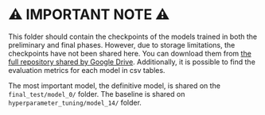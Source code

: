 # &#x26A0; IMPORTANT NOTE &#x26A0;


This folder should contain the checkpoints of the models trained in both the preliminary and final phases. However, due to storage limitations, the checkpoints have not been shared here. You can download them from [the full repository shared by Google Drive](https://drive.google.com/drive/folders/12ueqV4UuxU2ebdD4YYV4xpQZ3hxHhIk-?usp=drive_link). Additionally, it is possible to find the evaluation metrics for each model in csv tables.

The most important model, the definitive model, is shared on the `final_test/model_0/` folder. The baseline is shared on `hyperparameter_tuning/model_14/` folder.